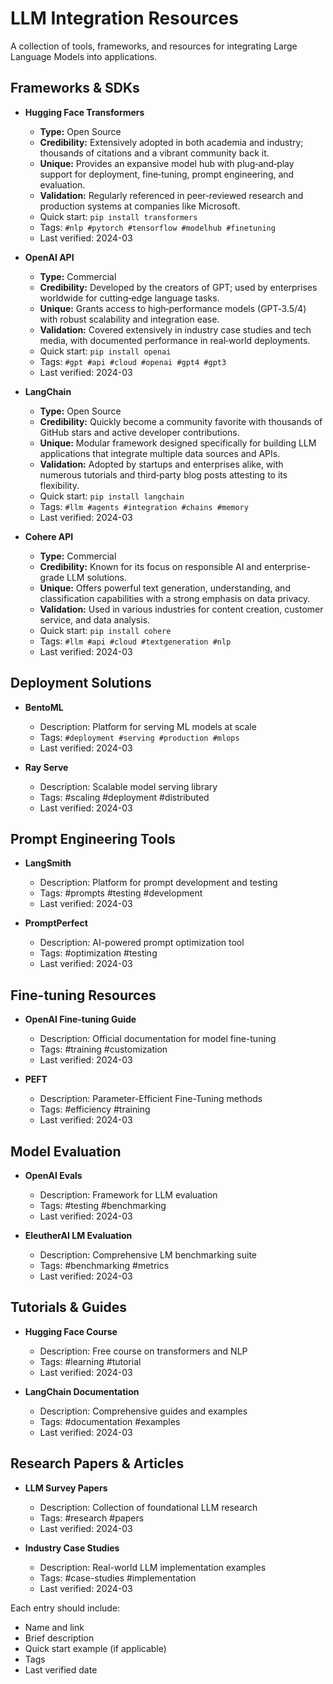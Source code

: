 # LLM Integration Resources

A collection of tools, frameworks, and resources for integrating Large Language Models into applications.

## Frameworks & SDKs

- **Hugging Face Transformers**
  - **Type:** Open Source
  - **Credibility:** Extensively adopted in both academia and industry; thousands of citations and a vibrant community back it.
  - **Unique:** Provides an expansive model hub with plug‑and‑play support for deployment, fine‑tuning, prompt engineering, and evaluation.
  - **Validation:** Regularly referenced in peer‑reviewed research and production systems at companies like Microsoft.
  - Quick start: `pip install transformers`
  - Tags: `#nlp #pytorch #tensorflow #modelhub #finetuning`
  - Last verified: 2024-03

- **OpenAI API**
  - **Type:** Commercial
  - **Credibility:** Developed by the creators of GPT; used by enterprises worldwide for cutting‑edge language tasks.
  - **Unique:** Grants access to high‑performance models (GPT‑3.5/4) with robust scalability and integration ease.
  - **Validation:** Covered extensively in industry case studies and tech media, with documented performance in real‑world deployments.
  - Quick start: `pip install openai`
  - Tags: `#gpt #api #cloud #openai #gpt4 #gpt3`
  - Last verified: 2024-03

- **LangChain**
  - **Type:** Open Source
  - **Credibility:** Quickly become a community favorite with thousands of GitHub stars and active developer contributions.
  - **Unique:** Modular framework designed specifically for building LLM applications that integrate multiple data sources and APIs.
  - **Validation:** Adopted by startups and enterprises alike, with numerous tutorials and third‑party blog posts attesting to its flexibility.
  - Quick start: `pip install langchain`
  - Tags: `#llm #agents #integration #chains #memory`
  - Last verified: 2024-03

- **Cohere API**
  - **Type:** Commercial
  - **Credibility:** Known for its focus on responsible AI and enterprise-grade LLM solutions.
  - **Unique:** Offers powerful text generation, understanding, and classification capabilities with a strong emphasis on data privacy.
  - **Validation:** Used in various industries for content creation, customer service, and data analysis.
  - Quick start: `pip install cohere`
  - Tags: `#llm #api #cloud #textgeneration #nlp`
  - Last verified: 2024-03

## Deployment Solutions

- **BentoML**
  - Description: Platform for serving ML models at scale
  - Tags: `#deployment #serving #production #mlops`
  - Last verified: 2024-03

- **Ray Serve**
  - Description: Scalable model serving library
  - Tags: #scaling #deployment #distributed
  - Last verified: 2024-03

## Prompt Engineering Tools

- **LangSmith**
  - Description: Platform for prompt development and testing
  - Tags: #prompts #testing #development
  - Last verified: 2024-03

- **PromptPerfect**
  - Description: AI-powered prompt optimization tool
  - Tags: #optimization #testing
  - Last verified: 2024-03

## Fine-tuning Resources

- **OpenAI Fine-tuning Guide**
  - Description: Official documentation for model fine-tuning
  - Tags: #training #customization
  - Last verified: 2024-03

- **PEFT**
  - Description: Parameter-Efficient Fine-Tuning methods
  - Tags: #efficiency #training
  - Last verified: 2024-03

## Model Evaluation

- **OpenAI Evals**
  - Description: Framework for LLM evaluation
  - Tags: #testing #benchmarking
  - Last verified: 2024-03

- **EleutherAI LM Evaluation**
  - Description: Comprehensive LM benchmarking suite
  - Tags: #benchmarking #metrics
  - Last verified: 2024-03

## Tutorials & Guides

- **Hugging Face Course**
  - Description: Free course on transformers and NLP
  - Tags: #learning #tutorial
  - Last verified: 2024-03

- **LangChain Documentation**
  - Description: Comprehensive guides and examples
  - Tags: #documentation #examples
  - Last verified: 2024-03

## Research Papers & Articles

- **LLM Survey Papers**
  - Description: Collection of foundational LLM research
  - Tags: #research #papers
  - Last verified: 2024-03

- **Industry Case Studies**
  - Description: Real-world LLM implementation examples
  - Tags: #case-studies #implementation
  - Last verified: 2024-03

Each entry should include:
- Name and link
- Brief description
- Quick start example (if applicable)
- Tags
- Last verified date 